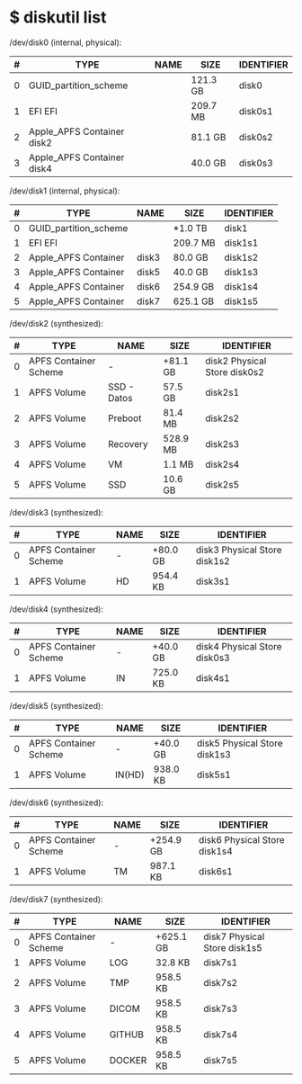 # $ diskutil list

/dev/disk0 (internal, physical):

\# | TYPE | NAME | SIZE | IDENTIFIER
---|---|---|---|---
0 | GUID_partition_scheme || 121.3 GB | disk0
1 | EFI EFI || 209.7 MB | disk0s1
2 | Apple_APFS Container disk2 || 81.1 GB | disk0s2
3 | Apple_APFS Container disk4 || 40.0 GB | disk0s3

/dev/disk1 (internal, physical):

\# | TYPE | NAME | SIZE | IDENTIFIER
---|---|---|---|---
0 | GUID_partition_scheme | | *1.0 TB | disk1
1 | EFI EFI | | 209.7 MB | disk1s1
2 | Apple_APFS Container | disk3 | 80.0 GB | disk1s2
3 | Apple_APFS Container | disk5 | 40.0 GB | disk1s3
4 | Apple_APFS Container | disk6 | 254.9 GB | disk1s4
5 | Apple_APFS Container | disk7 | 625.1 GB | disk1s5

/dev/disk2 (synthesized):

\# | TYPE | NAME | SIZE | IDENTIFIER
---|---|---|---|---
0 | APFS Container Scheme | - | +81.1 GB | disk2 Physical Store disk0s2
1 | APFS Volume | SSD - Datos | 57.5 GB | disk2s1
2 | APFS Volume | Preboot | 81.4 MB | disk2s2
3 | APFS Volume | Recovery | 528.9 MB | disk2s3
4 | APFS Volume | VM | 1.1 MB | disk2s4
5 | APFS Volume | SSD | 10.6 GB | disk2s5

/dev/disk3 (synthesized):

\# | TYPE | NAME | SIZE | IDENTIFIER
---|---|---|---|---
0 | APFS Container Scheme | - | +80.0 GB | disk3 Physical Store disk1s2
1 | APFS Volume | HD | 954.4 KB | disk3s1

/dev/disk4 (synthesized):

\# | TYPE | NAME | SIZE | IDENTIFIER
---|---|---|---|---
0 | APFS Container Scheme | - | +40.0 GB | disk4 Physical Store disk0s3
1 | APFS Volume | IN | 725.0 KB | disk4s1

/dev/disk5 (synthesized):

\# | TYPE | NAME | SIZE | IDENTIFIER
---|---|---|---|---
0 | APFS Container Scheme | - | +40.0 GB | disk5 Physical Store disk1s3
1 | APFS Volume | IN(HD) | 938.0 KB | disk5s1

/dev/disk6 (synthesized):

\# | TYPE | NAME | SIZE | IDENTIFIER
---|---|---|---|---
0 | APFS Container Scheme | - | +254.9 GB | disk6 Physical Store disk1s4
1 | APFS Volume | TM  | 987.1 KB | disk6s1

/dev/disk7 (synthesized):

\# | TYPE | NAME | SIZE | IDENTIFIER
---|---|---|---|---
0 | APFS Container Scheme | - | +625.1 GB | disk7 Physical Store disk1s5
1 | APFS Volume | LOG | 32.8 KB | disk7s1
2 | APFS Volume | TMP | 958.5 KB | disk7s2
3 | APFS Volume | DICOM | 958.5 KB | disk7s3
4 | APFS Volume | GITHUB | 958.5 KB | disk7s4
5 | APFS Volume | DOCKER | 958.5 KB | disk7s5
